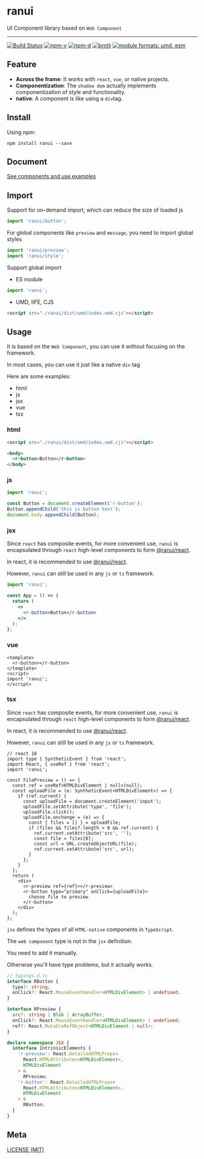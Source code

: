 # ranui

UI Component library based on `Web Component`

---

<a href="https://github.com/chaxus/ran"><img src="https://img.shields.io/github/actions/workflow/status/chaxus/ran/ci.yml" alt="Build Status"></a>
<a href="https://github.com/chaxus/ran"><img src="https://img.shields.io/npm/v/ranui.svg" alt="npm-v"></a>
<a href="https://github.com/chaxus/ran"><img src="https://img.shields.io/npm/dt/ranui.svg" alt="npm-d"></a>
<a href="https://github.com/chaxus/ran"><img src="https://img.badgesize.io/https:/unpkg.com/ranui/dist/umd/index.umd.cjs?label=brotli&compression=brotli" alt="brotli"></a>
<a href="https://github.com/chaxus/ran"><img src="https://img.shields.io/badge/module%20formats-umd%2C%20esm-green.svg" alt="module formats: umd, esm"></a>

## Feature

- **Across the frame**: It works with `react`, `vue`, or native projects.
- **Componentization**: The `shadow dom` actually implements componentization of style and functionality.
- **native**: A component is like using a `div`tag.

## Install

Using npm:

```console
npm install ranui --save
```

## Document

[See components and use examples](https://chaxus.github.io/ran/src/ranui/)

## Import

Support for on-demand import, which can reduce the size of loaded js

```js
import 'ranui/button';
```

For global components like `preview` and `message`, you need to import global styles

```js
import 'ranui/preview';
import 'ranui/style';
```

Support global import

- ES module

```js
import 'ranui';
```

- UMD, IIFE, CJS

```html
<script src="./ranui/dist/umd/index.umd.cjs"></script>
```

## Usage

It is based on the `Web Component`, you can use it without focusing on the framework.

In most cases, you can use it just like a native `div` tag

Here are some examples:

- html
- js
- jsx
- vue
- tsx

### html

```html
<script src="./ranui/dist/umd/index.umd.cjs"></script>

<body>
  <r-button>Button</r-button>
</body>
```

### js

```js
import 'ranui';

const Button = document.createElement('r-button');
Button.appendChild('this is button text');
document.body.appendChild(Button);
```

### jsx

Since `react` has composite events, for more convenient use, `ranui` is encapsulated through `react` high-level components to form [@ranui/react](https://www.npmjs.com/package/@ranui/react).

In react, it is recommended to use [@ranui/react](https://www.npmjs.com/package/@ranui/react).

However, `ranui` can still be used in any `js` or `ts` framework.

```jsx
import 'ranui';

const App = () => {
  return (
    <>
      <r-button>Button</r-button>
    </>
  );
};
```

### vue

```vue
<template>
  <r-button></r-button>
</template>
<script>
import 'ranui';
</script>
```

### tsx

Since `react` has composite events, for more convenient use, `ranui` is encapsulated through `react` high-level components to form [@ranui/react](https://www.npmjs.com/package/@ranui/react).

In react, it is recommended to use [@ranui/react](https://www.npmjs.com/package/@ranui/react).

However, `ranui` can still be used in any `js` or `ts` framework.

```tsx
// react 18
import type { SyntheticEvent } from 'react';
import React, { useRef } from 'react';
import 'ranui';

const FilePreview = () => {
  const ref = useRef<HTMLDivElement | null>(null);
  const uploadFile = (e: SyntheticEvent<HTMLDivElement>) => {
    if (ref.current) {
      const uploadFile = document.createElement('input');
      uploadFile.setAttribute('type', 'file');
      uploadFile.click();
      uploadFile.onchange = (e) => {
        const { files = [] } = uploadFile;
        if (files && files?.length > 0 && ref.current) {
          ref.current.setAttribute('src', '');
          const file = files[0];
          const url = URL.createObjectURL(file);
          ref.current.setAttribute('src', url);
        }
      };
    }
  };
  return (
    <div>
      <r-preview ref={ref}></r-preview>
      <r-button type="primary" onClick={uploadFile}>
        choose file to preview
      </r-button>
    </div>
  );
};
```

`jsx` defines the types of all `HTML-native` components in `TypeScript`.

The `web component` type is not in the `jsx` definition.

You need to add it manually.

Otherwise you'll have type problems, but it actually works.

```ts
// typings.d.ts
interface RButton {
  type?: string;
  onClick?: React.MouseEventHandler<HTMLDivElement> | undefined;
}

interface RPreview {
  src?: string | Blob | ArrayBuffer;
  onClick?: React.MouseEventHandler<HTMLDivElement> | undefined;
  ref?: React.MutableRefObject<HTMLDivElement | null>;
}

declare namespace JSX {
  interface IntrinsicElements {
    'r-preview': React.DetailedHTMLProps<
      React.HTMLAttributes<HTMLDivElement>,
      HTMLDivElement
    > &
      RPreview;
    'r-button': React.DetailedHTMLProps<
      React.HTMLAttributes<HTMLDivElement>,
      HTMLDivElement
    > &
      RButton;
  }
}
```

## Meta

[LICENSE (MIT)](/LICENSE)
